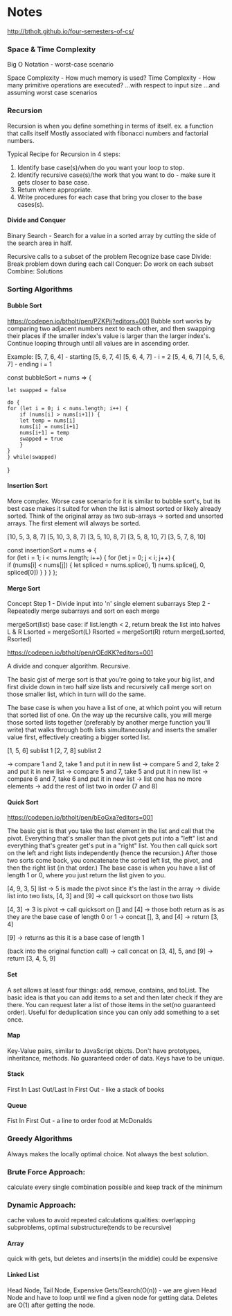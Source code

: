 # Notes
http://btholt.github.io/four-semesters-of-cs/

### Space & Time Complexity

Big O Notation -  worst-case scenario

Space Complexity - How much memory is used?
Time Complexity - How many primitive operations are executed?
...with respect to input size
...and assuming worst case scenarios 

### Recursion
Recursion is when you define something in terms of itself.
ex. a function that calls itself
Mostly associated with fibonacci numbers and factorial numbers.

Typical Recipe for Recursion in 4 steps:
1. Identify base case(s)/when do you want your loop to stop.
2. Identify recursive case(s)/the work that you want to do - make sure it gets closer to base case.
3. Return where appropriate.
4. Write procedures for each case that bring you closer to the base cases(s).

#### Divide and Conquer

Binary Search - Search for a value in a sorted array by cutting the side of the search area in half.

Recursive calls to a subset of the problem
Recognize base case
Divide: Break problem down during each call
Conquer: Do work on each subset
Combine: Solutions

### Sorting Algorithms 

#### Bubble Sort
https://codepen.io/btholt/pen/PZKPjj?editors=001
Bubble sort works by comparing two adjacent numbers next to each other,
and then swapping their places if the smaller index's value is larger than the larger index's.
Continue looping through until all values are in ascending order.

Example: 
[5, 7, 6, 4] - starting 
[5, 6, 7, 4]
[5, 6, 4, 7] - i = 2
[5, 4, 6, 7]
[4, 5, 6, 7] - ending i = 1

const bubbleSort = nums => {  

    let swapped = false

    do {
    for (let i = 0; i < nums.length; i++) { 
        if (nums[i] > nums[i+1]) {
        let temp = nums[i]   
        nums[i] = nums[i+1]  
        nums[i+1] = temp
        swapped = true 
        }
    }
    } while(swapped)

}

#### Insertion Sort

More complex. Worse case scenario for it is similar to bubble sort's, 
but its best case makes it suited for when the list is almost sorted or likely already sorted.
Think of the original array as two sub-arrays -> sorted and unsorted arrays.
The first element will always be sorted.

[10, 5, 3, 8, 7]
[5, 10, 3, 8, 7]
[3, 5, 10, 8, 7]
[3, 5, 8, 10, 7]
[3, 5, 7, 8, 10]

const insertionSort = nums => {  
  for (let i = 1; i < nums.length; i++) {
    for (let j = 0; j < i; j++) {  
      if (nums[i] < nums[j]) { 
        let spliced = nums.splice(i, 1)
        nums.splice(j, 0, spliced[0])
      }
    }
  }
};

#### Merge Sort

Concept
Step 1 - Divide input into 'n' single element subarrays
Step 2 - Repeatedly merge subarrays and sort on each merge

mergeSort(list)
  base case: if list.length < 2, return 
  break the list into halves L & R
  Lsorted = mergeSort(L)
  Rsorted = mergeSort(R)
  return merge(Lsorted, Rsorted)

https://codepen.io/btholt/pen/rOEdKK?editors=001

A divide and conquer algorithm. Recursive.

The basic gist of merge sort is that you're going to take your big list, 
and first divide down in two half size lists and recursively call merge sort on those smaller list, 
which in turn will do the same. 

The base case is when you have a list of one, at which point you will return that sorted list of one. On the way up the recursive calls, you will merge those sorted lists together (preferably by another merge function you'll write) that walks through both lists simultaneously and inserts the smaller value first, effectively creating a bigger sorted list.


[1, 5, 6] sublist 1
[2, 7, 8] sublist 2

-> compare 1 and 2, take 1 and put it in new list
-> compare 5 and 2, take 2 and put it in new list
-> compare 5 and 7, take 5 and put it in new list
-> compare 6 and 7, take 6 and put it in new list
-> list one has no more elements
-> add the rest of list two in order (7 and 8)

#### Quick Sort

https://codepen.io/btholt/pen/bEoGxa?editors=001

The basic gist is that you take the last element in the list and call that the pivot. 
Everything that's smaller than the pivot gets put into a "left" list and everything that's greater get's put in a "right" list. 
You then call quick sort on the left and right lists independently (hence the recursion.) 
After those two sorts come back, you concatenate the sorted left list, the pivot, and then the right list (in that order.) 
The base case is when you have a list of length 1 or 0, where you just return the list given to you.

[4, 9, 3, 5] list
-> 5 is made the pivot since it's the last in the array
-> divide list into two lists, [4, 3] and [9]
-> call quicksort on those two lists

[4, 3]
-> 3 is pivot
-> call quicksort on [] and [4]
-> those both return as is as they are the base case of length 0 or 1
-> concat [], 3, and [4]
-> return [3, 4]

[9]
-> returns as this it is a base case of length 1

(back into the original function call)
-> call concat on [3, 4], 5, and [9]
-> return [3, 4, 5, 9]

#### Set

A set allows at least four things: add, remove, contains, and toList.
The basic idea is that you can add items to a set and then later check if they are there.
You can request later a list of those items in the set(no guaranteed order).
Useful for deduplication since you can only add something to a set once. 

#### Map

Key-Value pairs, similar to JavaScript objcts.
Don't have prototypes, inheritance, methods.
No guaranteed order of data.
Keys have to be unique.

#### Stack

First In Last Out/Last In First Out - like a stack of books

#### Queue

Fist In First Out - a line to order food at McDonalds

### Greedy Algorithms
Always makes the locally optimal choice. Not always the best solution.
 
### Brute Force Approach:
calculate every single combination possible and keep track of the minimum

### Dynamic Approach: 
cache values to avoid repeated calculations
qualities: overlapping subproblems, optimal substructure(tends to be recursive)

#### Array
quick with gets, but deletes and inserts(in the middle) could be expensive

#### Linked List
Head Node, Tail Node, 
Expensive Gets/Search(O(n)) - we are given Head Node and have to loop until we find a given node for getting data.
Deletes are O(1) after getting the node.